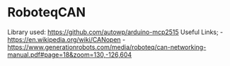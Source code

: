 # RoboteqCAN

Library used: https://github.com/autowp/arduino-mcp2515
Useful Links;
	- https://en.wikipedia.org/wiki/CANopen
	- https://www.generationrobots.com/media/roboteq/can-networking-manual.pdf#page=18&zoom=130,-126,604
